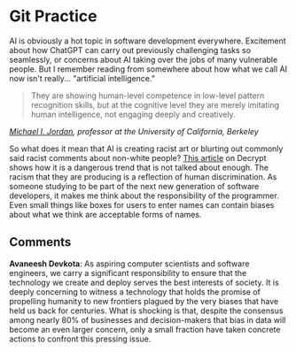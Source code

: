 # Git Practice

AI is obviously a hot topic in software development everywhere. Excitement about how ChatGPT can carry out previously challenging tasks so seamlessly, or concerns about AI taking over the jobs of many vulnerable people. But I remember reading from somewhere about how what we call AI now isn't really... "artificial intelligence."  

> They are showing human-level competence in low-level pattern recognition skills, but at the cognitive level they are merely imitating human intelligence, not engaging deeply and creatively.

*[Michael I. Jordan](https://spectrum.ieee.org/stop-calling-everything-ai-machinelearning-pioneer-says), professor at the University of California, Berkeley*  

So what does it mean that AI is creating racist art or blurting out commonly said racist comments about non-white people? [This article](https://decrypt.co/155929/ai-racist-experts-say-heres-why) on Decrypt shows how it is a dangerous trend that is not talked about enough. The racism that they are producing is a reflection of human discrimination. As someone studying to be part of the next new generation of software developers, it makes me think about the responsibility of the programmer. Even small things like boxes for users to enter names can contain biases about what we think are acceptable forms of names. 

## Comments

**Avaneesh Devkota**: As aspiring computer scientists and software engineers, we carry a significant responsibility to ensure that the technology we create and deploy serves the best interests of society. It is deeply concerning to witness a technology that holds the promise of propelling humanity to new frontiers plagued by the very biases that have held us back for centuries. What is shocking is that, despite the consensus among nearly 80% of businesses and decision-makers that bias in data will become an even larger concern, only a small fraction have taken concrete actions to confront this pressing issue.